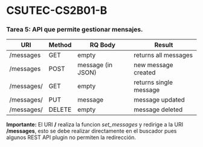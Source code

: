 # CSUTEC-CS2B01-B
### Tarea 5: API que permite gestionar mensajes.  

URI | Method | RQ Body | Result
-----------|-----------|-----------|-----------
/messages | GET | empty | returns all messages
/messages | POST | message (in JSON) | new message created
/messages/<id> | GET | empty | returns single message
/messages/<id> | PUT | message | message updated
/messages/<id> | DELETE | empty | message deleted

**Importante:** El URI **/** realiza la funcion _set_messages_ y redirige a la URI **/messages**, esto se debe realizar directamente en el buscador pues algunos REST API plugin no permiten la redirección.
